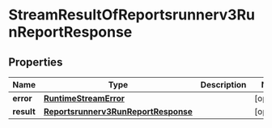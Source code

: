 

# StreamResultOfReportsrunnerv3RunReportResponse


## Properties

| Name | Type | Description | Notes |
|------------ | ------------- | ------------- | -------------|
|**error** | [**RuntimeStreamError**](RuntimeStreamError.md) |  |  [optional] |
|**result** | [**Reportsrunnerv3RunReportResponse**](Reportsrunnerv3RunReportResponse.md) |  |  [optional] |



